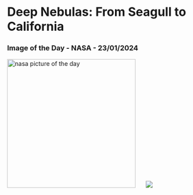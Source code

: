 # Deep Nebulas: From Seagull to California
### Image of the Day - NASA - 23/01/2024
<img src="https://apod.nasa.gov/apod/image/2401/SeagullToCalifornia_Symon_960.jpg" alt="nasa picture of the day" width="300"/>&nbsp; &nbsp; &nbsp; <img src="https://github-readme-streak-stats.herokuapp.com/?user=tempo-riz&theme=gruvbox" >



  
